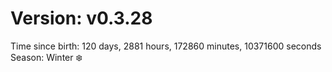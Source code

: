 # Version: v0.3.28
Time since birth: 120 days, 2881 hours, 172860 minutes, 10371600 seconds
Season: Winter ❄️
